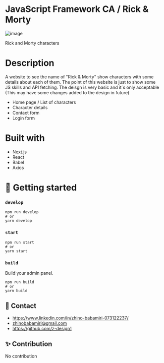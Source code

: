 # JavaScript Framework CA / Rick & Morty
![image](https://user-images.githubusercontent.com/74776389/194122911-c15f1f6a-e570-4e92-9707-15388e8ad3c1.png)


Rick and Morty characters


# Description

A website to see the name of "Rick & Morty" show characters with some details about each of them.
The point of this website is just to show some JS skills and API fetching. The deisgn is very basic and it`s only acceptable (This may have some changes added to the design in future)

- Home page / List of characters
- Character details
- Contact form
- Login form



# Built with

- Next.js
- React
- Babel
- Axios


# 🚀 Getting started


### `develop`

```
npm run develop
# or
yarn develop
```

### `start`

```
npm run start
# or
yarn start
```

### `build`

Build your admin panel.
```
npm run build
# or
yarn build
```



## 📱 Contact
- https://www.linkedin.com/in/zhino-babamiri-073122237/
- zhinobabamiri@gmail.com
- https://github.com/z-design1



## ✨ Contribution

No contribution
